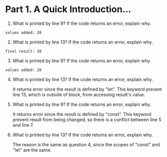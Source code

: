 # Part 1. A Quick Introduction...

1. What is printed by line 9? If the code returns an error, explain why.  
```
values added: 20
```

2. What is printed by line 13? If the code returns an error, explain why.   
```
final result: 20
```

3. What is printed by line 9? If the code returns an error, explain why.  
```
values added: 20
```

4. What is printed by line 13? If the code returns an error, explain why.   
  
      It returns error since the result is defined by "let". This keyword prevent line 13, which is outside of block, from accessing result's value.
      
5. What is printed by line 9? If the code returns an error, explain why. 

      It returns error since the result is defined by "const". This keyword prevent result from being changed, so there is a conflict between line 5 and line 7.
      
6. What is printed by line 13? If the code returns an error, explain why. 

      The reason is the same as question 4, since the scopes of "const" and "let" are the same.
